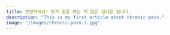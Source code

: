 ```yaml
---
title: 안녕하세요! 뭔가 할줄 아는 게 많은 김서윤 입니다.
description: "This is my first article about chronic pain."
image: "/images/chronic-pain-1.jpg"
---
```


